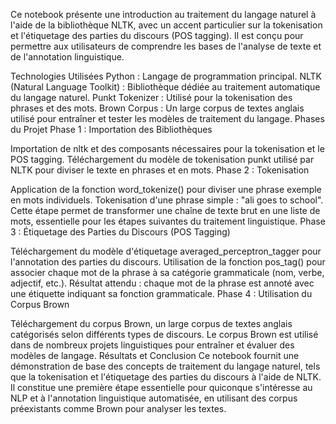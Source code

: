 Ce notebook présente une introduction au traitement du langage naturel à l'aide de la bibliothèque NLTK, avec un accent particulier sur la tokenisation et l'étiquetage des parties du discours (POS tagging). Il est conçu pour permettre aux utilisateurs de comprendre les bases de l'analyse de texte et de l'annotation linguistique.

Technologies Utilisées
Python : Langage de programmation principal.
NLTK (Natural Language Toolkit) : Bibliothèque dédiée au traitement automatique du langage naturel.
Punkt Tokenizer : Utilisé pour la tokenisation des phrases et des mots.
Brown Corpus : Un large corpus de textes anglais utilisé pour entraîner et tester les modèles de traitement du langage.
Phases du Projet
Phase 1 : Importation des Bibliothèques

Importation de nltk et des composants nécessaires pour la tokenisation et le POS tagging.
Téléchargement du modèle de tokenisation punkt utilisé par NLTK pour diviser le texte en phrases et en mots.
Phase 2 : Tokenisation

Application de la fonction word_tokenize() pour diviser une phrase exemple en mots individuels.
Tokenisation d'une phrase simple : "ali goes to school".
Cette étape permet de transformer une chaîne de texte brut en une liste de mots, essentielle pour les étapes suivantes du traitement linguistique.
Phase 3 : Étiquetage des Parties du Discours (POS Tagging)

Téléchargement du modèle d'étiquetage averaged_perceptron_tagger pour l'annotation des parties du discours.
Utilisation de la fonction pos_tag() pour associer chaque mot de la phrase à sa catégorie grammaticale (nom, verbe, adjectif, etc.).
Résultat attendu : chaque mot de la phrase est annoté avec une étiquette indiquant sa fonction grammaticale.
Phase 4 : Utilisation du Corpus Brown

Téléchargement du corpus Brown, un large corpus de textes anglais catégorisés selon différents types de discours.
Le corpus Brown est utilisé dans de nombreux projets linguistiques pour entraîner et évaluer des modèles de langage.
Résultats et Conclusion
Ce notebook fournit une démonstration de base des concepts de traitement du langage naturel, tels que la tokenisation et l'étiquetage des parties du discours à l'aide de NLTK. Il constitue une première étape essentielle pour quiconque s'intéresse au NLP et à l'annotation linguistique automatisée, en utilisant des corpus préexistants comme Brown pour analyser les textes.
